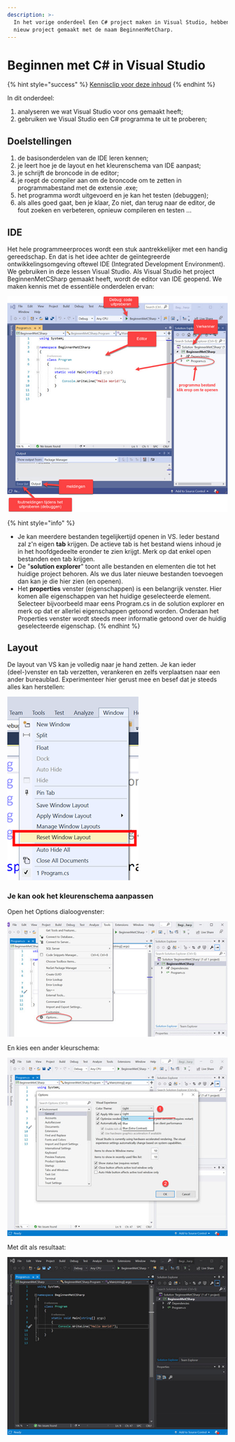 ```yaml
---
description: >-
  In het vorige onderdeel Een C# project maken in Visual Studio, hebben we een
  nieuw project gemaakt met de naam BeginnenMetCharp.
---
```


# Beginnen met C\# in Visual Studio

{% hint style="success" %}
[Kennisclip voor deze inhoud](https://youtu.be/7fH3UPXSHIg)
{% endhint %}

In dit onderdeel:

1. analyseren we wat Visual Studio voor ons gemaakt heeft;
2. gebruiken we Visual Studio een C\# programma te uit te proberen;

## Doelstellingen

1. de basisonderdelen van de IDE leren kennen;
2. je leert hoe je de layout en het kleurenschema van IDE aanpast;
3. je schrijft de broncode in de editor;
4. je roept de compiler aan om de broncode om te zetten in programmabestand met de extensie .exe;
5. het programma wordt uitgevoerd en je kan het testen \(debuggen\);
6. als alles goed gaat, ben je klaar, Zo niet, dan terug naar de editor, de fout zoeken en verbeteren, opnieuw compileren en testen …

## **IDE**

Het hele programmeerproces wordt een stuk aantrekkelijker met een handig gereedschap. En dat is het idee achter de geïntegreerde ontwikkelingsomgeving oftewel IDE \(Integrated Development Environment\). We gebruiken in deze lessen Visual Studio. Als Visual Studio het project BeginnenMetCSharp gemaakt heeft, wordt de editor van IDE geopend. We maken kennis met de essentiële onderdelen ervan:

![IDE basis onderdelen](../../.gitbook/assets/image%20%2837%29.png)

{% hint style="info" %}
* Je kan meerdere bestanden tegelijkertijd openen in VS. Ieder bestand zal z'n eigen **tab** krijgen. De actieve tab is het bestand wiens inhoud je in het hoofdgedeelte eronder te zien krijgt. Merk op dat enkel open bestanden een tab krijgen.
* De "**solution explorer**" toont alle bestanden en elementen die tot het huidige project behoren. Als we dus later nieuwe bestanden toevoegen dan kan je die hier zien \(en openen\).
* Het **properties** venster \(eigenschappen\) is een belangrijk venster. Hier komen alle eigenschappen van het huidige geselecteerde element. Selecteer bijvoorbeeld maar eens Program.cs in de solution explorer en merk op dat er allerlei eigenschappen getoond worden. Onderaan het Properties venster wordt steeds meer informatie getoond over de huidig geselecteerde eigenschap.
{% endhint %}

## **Layout**

De layout van VS kan je volledig naar je hand zetten. Je kan ieder \(deel-\)venster en tab verzetten, verankeren en zelfs verplaatsen naar een ander bureaublad. Experimenteer hier gerust mee en besef dat je steeds alles kan herstellen:

![Reset Visual Studio Window Layout](../../.gitbook/assets/image%20%2834%29.png)

### Je kan ook het kleurenschema aanpassen

Open het Options dialoogvenster:

![Visual Studio Tools-Options](../../.gitbook/assets/image%20%2845%29.png)

En kies een ander kleurschema:

![Visual Studio Options dialoogvenster](../../.gitbook/assets/image%20%2846%29.png)

Met dit als resultaat:

![Visual Studio Dark kleurenschema](../../.gitbook/assets/image%20%2831%29.png)



